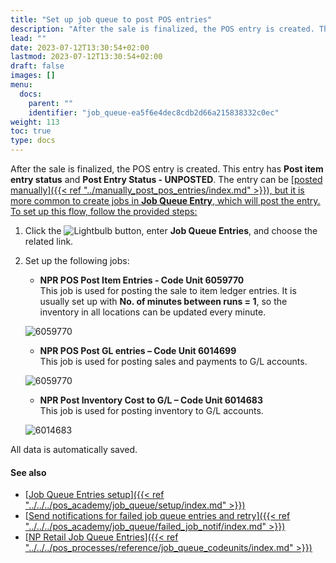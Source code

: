 ```yaml
---
title: "Set up job queue to post POS entries"
description: "After the sale is finalized, the POS entry is created. The entry can be posted manually, but it is more common to create jobs in Job Queue Entry to do this instead."
lead: ""
date: 2023-07-12T13:30:54+02:00
lastmod: 2023-07-12T13:30:54+02:00
draft: false
images: []
menu:
  docs:
    parent: ""
    identifier: "job_queue-ea5f6e4dec8cdb2d66a215838332c0ec"
weight: 113
toc: true
type: docs
---
```


After the sale is finalized, the POS entry is created. This entry has **Post item entry status** and **Post Entry Status - UNPOSTED**. The entry can be [<ins>posted manually<ins>]({{< ref "../manually_post_pos_entries/index.md" >}}), but it is more common to create jobs in **Job Queue Entry**, which will post the entry. To set up this flow, follow the provided steps:

1. Click the ![Lightbulb](Lightbulb_icon.PNG) button, enter **Job Queue Entries**, and choose the related link.     

2. Set up the following jobs:  

    - **NPR POS Post Item Entries - Code Unit 6059770**    
    This job is used for posting the sale to item ledger entries. It is usually set up with **No. of minutes between runs = 1**, so the inventory in all locations can be updated every minute. 

    ![6059770](6059770.PNG)

    - **NPR POS Post GL entries – Code Unit 6014699**     
     This job is used for posting sales and payments to G/L accounts.

    ![6059770](6014699.PNG)

    - **NPR Post Inventory Cost to G/L – Code Unit 6014683**    
     This job is used for posting inventory to G/L accounts.

     ![6014683](6014683.PNG)

All data is automatically saved.

#### See also

- [<ins>Job Queue Entries setup<ins>]({{< ref "../../../pos_academy/job_queue/setup/index.md" >}})
- [<ins>Send notifications for failed job queue entries and retry<ins>]({{< ref "../../../pos_academy/job_queue/failed_job_notif/index.md" >}})
- [<ins>NP Retail Job Queue Entries<ins>]({{< ref "../../../pos_processes/reference/job_queue_codeunits/index.md" >}})